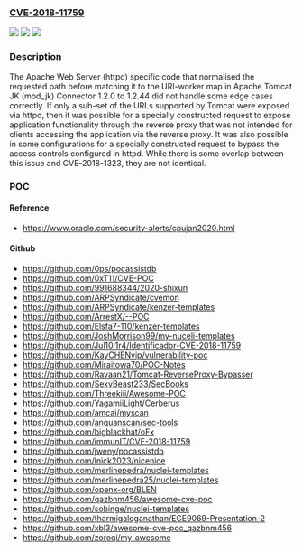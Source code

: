 ### [CVE-2018-11759](https://cve.mitre.org/cgi-bin/cvename.cgi?name=CVE-2018-11759)
![](https://img.shields.io/static/v1?label=Product&message=Apache%20Tomcat%20Connectors&color=blue)
![](https://img.shields.io/static/v1?label=Version&message=n%2Fa&color=blue)
![](https://img.shields.io/static/v1?label=Vulnerability&message=Information%20Disclosure&color=brighgreen)

### Description

The Apache Web Server (httpd) specific code that normalised the requested path before matching it to the URI-worker map in Apache Tomcat JK (mod_jk) Connector 1.2.0 to 1.2.44 did not handle some edge cases correctly. If only a sub-set of the URLs supported by Tomcat were exposed via httpd, then it was possible for a specially constructed request to expose application functionality through the reverse proxy that was not intended for clients accessing the application via the reverse proxy. It was also possible in some configurations for a specially constructed request to bypass the access controls configured in httpd. While there is some overlap between this issue and CVE-2018-1323, they are not identical.

### POC

#### Reference
- https://www.oracle.com/security-alerts/cpujan2020.html

#### Github
- https://github.com/0ps/pocassistdb
- https://github.com/0xT11/CVE-POC
- https://github.com/991688344/2020-shixun
- https://github.com/ARPSyndicate/cvemon
- https://github.com/ARPSyndicate/kenzer-templates
- https://github.com/ArrestX/--POC
- https://github.com/Elsfa7-110/kenzer-templates
- https://github.com/JoshMorrison99/my-nuceli-templates
- https://github.com/Jul10l1r4/Identificador-CVE-2018-11759
- https://github.com/KayCHENvip/vulnerability-poc
- https://github.com/Miraitowa70/POC-Notes
- https://github.com/Ravaan21/Tomcat-ReverseProxy-Bypasser
- https://github.com/SexyBeast233/SecBooks
- https://github.com/Threekiii/Awesome-POC
- https://github.com/YagamiiLight/Cerberus
- https://github.com/amcai/myscan
- https://github.com/anquanscan/sec-tools
- https://github.com/bigblackhat/oFx
- https://github.com/immunIT/CVE-2018-11759
- https://github.com/jweny/pocassistdb
- https://github.com/lnick2023/nicenice
- https://github.com/merlinepedra/nuclei-templates
- https://github.com/merlinepedra25/nuclei-templates
- https://github.com/openx-org/BLEN
- https://github.com/qazbnm456/awesome-cve-poc
- https://github.com/sobinge/nuclei-templates
- https://github.com/tharmigaloganathan/ECE9069-Presentation-2
- https://github.com/xbl3/awesome-cve-poc_qazbnm456
- https://github.com/zoroqi/my-awesome

